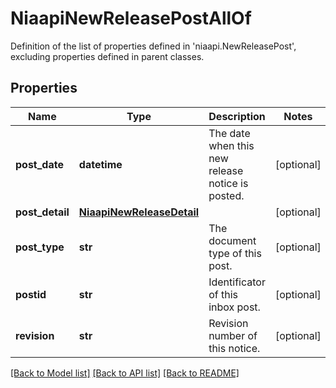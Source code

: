 # NiaapiNewReleasePostAllOf

Definition of the list of properties defined in 'niaapi.NewReleasePost', excluding properties defined in parent classes.
## Properties
Name | Type | Description | Notes
------------ | ------------- | ------------- | -------------
**post_date** | **datetime** | The date when this new release notice is posted. | [optional] 
**post_detail** | [**NiaapiNewReleaseDetail**](NiaapiNewReleaseDetail.md) |  | [optional] 
**post_type** | **str** | The document type of this post. | [optional] 
**postid** | **str** | Identificator of this inbox post. | [optional] 
**revision** | **str** | Revision number of this notice. | [optional] 

[[Back to Model list]](../README.md#documentation-for-models) [[Back to API list]](../README.md#documentation-for-api-endpoints) [[Back to README]](../README.md)


